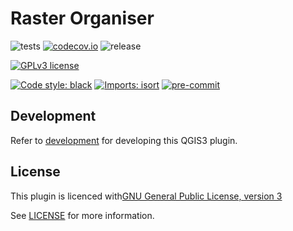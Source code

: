 # Raster Organiser
![tests](https://github.com/my-organization/raster_organiser/workflows/Tests/badge.svg)
[![codecov.io](https://codecov.io/github/my-organization/raster_organiser/coverage.svg?branch=main)](https://codecov.io/github/my-organization/raster_organiser?branch=main)
![release](https://github.com/my-organization/raster_organiser/workflows/Release/badge.svg)

[![GPLv3 license](https://img.shields.io/badge/License-GPLv3-blue.svg)](https://www.gnu.org/licenses/gpl-3.0.html)

[![Code style: black](https://img.shields.io/badge/code%20style-black-000000.svg)](https://github.com/psf/black)
[![Imports: isort](https://img.shields.io/badge/%20imports-isort-%231674b1?style=flat&labelColor=ef8336)](https://pycqa.github.io/isort/)
[![pre-commit](https://img.shields.io/badge/pre--commit-enabled-brightgreen?logo=pre-commit&logoColor=white)](https://github.com/pre-commit/pre-commit)

## Development

Refer to [development](docs/development.md) for developing this QGIS3 plugin.

## License
This plugin is licenced with[GNU General Public License, version 3](https://www.gnu.org/licenses/gpl-3.0.html)


See [LICENSE](LICENSE) for more information.
